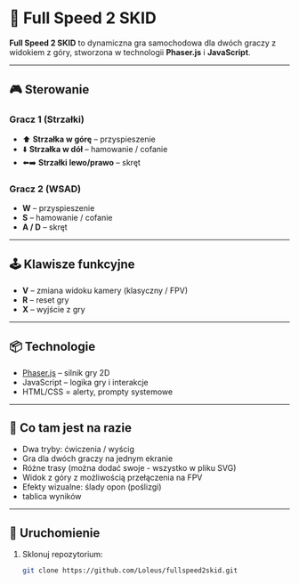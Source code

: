 # 🚗 Full Speed 2 SKID

**Full Speed 2 SKID** to dynamiczna gra samochodowa dla dwóch graczy z widokiem z góry, stworzona w technologii **Phaser.js** i **JavaScript**.

---

## 🎮 Sterowanie

### Gracz 1 (Strzałki)
- ⬆️ **Strzałka w górę** – przyspieszenie
- ⬇️ **Strzałka w dół** – hamowanie / cofanie
- ⬅️➡️ **Strzałki lewo/prawo** – skręt

### Gracz 2 (WSAD)
- **W** – przyspieszenie
- **S** – hamowanie / cofanie
- **A / D** – skręt

---

## 🕹️ Klawisze funkcyjne
- **V** – zmiana widoku kamery (klasyczny / FPV)
- **R** – reset gry
- **X** – wyjście z gry

---

## 📦 Technologie
- [Phaser.js](https://phaser.io/) – silnik gry 2D
- JavaScript – logika gry i interakcje
- HTML/CSS = alerty, prompty systemowe

---

## 📸 Co tam jest na razie
- Dwa tryby: ćwiczenia / wyścig
- Gra dla dwóch graczy na jednym ekranie
- Różne trasy (można dodać swoje - wszystko w pliku SVG)
- Widok z góry z możliwością przełączenia na FPV
- Efekty wizualne: ślady opon (poślizgi)
- tablica wyników

---

## 🚀 Uruchomienie
1. Sklonuj repozytorium:
   ```bash
   git clone https://github.com/Loleus/fullspeed2skid.git